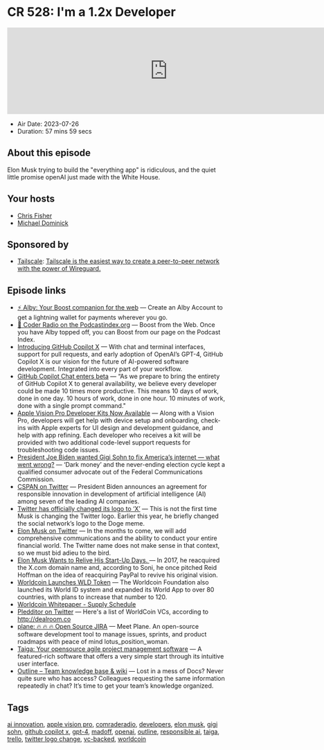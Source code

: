 # CR 528: I'm a 1.2x Developer

<iframe src="https://player.fireside.fm/v2/MLf2ZzhC+XQdzZeGh?theme=dark" width="740" height="200" frameborder="0" scrolling="no"></iframe>

* Air Date: 2023-07-26
* Duration: 57 mins 59 secs

## About this episode

Elon Musk trying to build the "everything app" is ridiculous, and the quiet little promise openAI just made with the White House.

## Your hosts
* [Chris Fisher](https://coder.show/hosts/chrislas)
* [Michael Dominick](https://coder.show/hosts/michael)

## Sponsored by

  * [Tailscale](https://tailscale.com/coder): [Tailscale is the easiest way to create a peer-to-peer network with the power of Wireguard. ](https://tailscale.com/coder)



## Episode links

  * [⚡ Alby: Your Boost companion for the web](https://getalby.com/ "⚡ Alby: Your Boost companion for the web") — Create an Alby Account to get a lightning wallet for payments wherever you go. 
  * [🎉 Coder Radio on the Podcastindex.org](https://podcastindex.org/podcast/487548 "🎉 Coder Radio on the Podcastindex.org") — Boost from the Web. Once you have Alby topped off, you can Boost from our page on the Podcast Index.
  * [Introducing GitHub Copilot X](https://github.com/features/preview/copilot-x "Introducing GitHub Copilot X") — With chat and terminal interfaces, support for pull requests, and early adoption of OpenAI’s GPT-4, GitHub Copilot X is our vision for the future of AI-powered software development. Integrated into every part of your workflow.
  * [GitHub Copilot Chat enters beta](https://sdtimes.com/ai/github-copilot-chat-enters-beta/ "GitHub Copilot Chat enters beta") — “As we prepare to bring the entirety of GitHub Copilot X to general availability, we believe every developer could be made 10 times more productive. This means 10 days of work, done in one day. 10 hours of work, done in one hour. 10 minutes of work, done with a single prompt command."
  * [Apple Vision Pro Developer Kits Now Available](https://www.macrumors.com/2023/07/24/apple-vision-pro-developer-kits-now-available/ "Apple Vision Pro Developer Kits Now Available") — Along with a Vision Pro, developers will get help with device setup and onboarding, check-ins with Apple experts for UI design and development guidance, and help with app refining. Each developer who receives a kit will be provided with two additional code-level support requests for troubleshooting code issues. 
  * [President Joe Biden wanted Gigi Sohn to fix America’s internet — what went wrong?](https://www.theverge.com/2023/7/20/23800161/gigi-sohn-fcc-nomination-dark-money-campaign-net-neutrality-profile "President Joe Biden wanted Gigi Sohn to fix America’s internet — what went wrong?") — ‘Dark money’ and the never-ending election cycle kept a qualified consumer advocate out of the Federal Communications Commission.
  * [CSPAN on Twitter](https://twitter.com/cspan/status/1682452570843893763 "CSPAN on Twitter") — President Biden announces an agreement for responsible innovation in development of artificial intelligence (AI) among seven of the leading AI companies. 
  * [Twitter has officially changed its logo to ‘X’](https://techcrunch.com/2023/07/24/twitter-has-officially-changed-its-logo-to-x/ "Twitter has officially changed its logo to ‘X’") — This is not the first time Musk is changing the Twitter logo. Earlier this year, he briefly changed the social network’s logo to the Doge meme. 
  * [Elon Musk on Twitter](https://twitter.com/elonmusk/status/1683656350046232578 "Elon Musk on Twitter") — In the months to come, we will add comprehensive communications and the ability to conduct your entire financial world. The Twitter name does not make sense in that context, so we must bid adieu to the bird.
  * [Elon Musk Wants to Relive His Start-Up Days. ](https://www.disconnect.blog/p/elon-musk-wants-to-relive-his-start "Elon Musk Wants to Relive His Start-Up Days. ") — In 2017, he reacquired the X.com domain name and, according to Soni, he once pitched Reid Hoffman on the idea of reacquiring PayPal to revive his original vision. 
  * [Worldcoin Launches WLD Token](https://coinmarketcap.com/alexandria/article/sam-altman-officially-launches-worldcoin-crypto-project "Worldcoin Launches WLD Token") — The Worldcoin Foundation also launched its World ID system and expanded its World App to over 80 countries, with plans to increase that number to 120. 
  * [Worldcoin Whitepaper - Supply Schedule](https://whitepaper.worldcoin.org/tokenomics#unlocked-supply-schedule "Worldcoin Whitepaper - Supply Schedule")
  * [Pledditor on Twitter](https://twitter.com/Pledditor/status/1683668998410342403 "Pledditor on Twitter") — Here's a list of WorldCoin VCs, according to http://dealroom.co
  * [plane: 🔥 🔥 🔥 Open Source JIRA](https://github.com/makeplane/plane "plane: 🔥 🔥 🔥 Open Source JIRA") — Meet Plane. An open-source software development tool to manage issues, sprints, and product roadmaps with peace of mind lotus_position_woman.
  * [Taiga: Your opensource agile project management software](https://taiga.io/ "Taiga: Your opensource agile project management software") — A featured-rich software that offers a very simple start through its intuitive user interface.
  * [Outline – Team knowledge base & wiki](https://www.getoutline.com/ "Outline – Team knowledge base & wiki") — Lost in a mess of Docs? Never quite sure who has access? Colleagues requesting the same information repeatedly in chat? It’s time to get your team’s knowledge organized.



## Tags

[ai innovation](https://coder.show/tags/ai%20innovation), [apple vision pro](https://coder.show/tags/apple%20vision%20pro), [comraderadio](https://coder.show/tags/comraderadio), [developers](https://coder.show/tags/developers), [elon musk](https://coder.show/tags/elon%20musk), [gigi sohn](https://coder.show/tags/gigi%20sohn), [github copilot x](https://coder.show/tags/github%20copilot%20x), [gpt-4](https://coder.show/tags/gpt-4), [madoff](https://coder.show/tags/madoff), [openai](https://coder.show/tags/openai), [outline](https://coder.show/tags/outline), [responsible ai](https://coder.show/tags/responsible%20ai), [taiga](https://coder.show/tags/taiga), [trello](https://coder.show/tags/trello), [twitter logo change](https://coder.show/tags/twitter%20logo%20change), [vc-backed](https://coder.show/tags/vc-backed), [worldcoin](https://coder.show/tags/worldcoin)